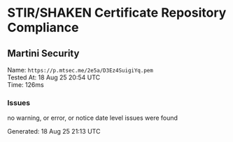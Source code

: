 # STIR/SHAKEN Certificate Repository Compliance

## Martini Security

Name: `https://p.mtsec.me/2e5a/D3Ez4SuigiYq.pem`\
Tested At: 18 Aug 25 20:54 UTC\
Time: 126ms

### Issues

no warning, or error, or notice date level issues were found

Generated: 18 Aug 25 21:13 UTC